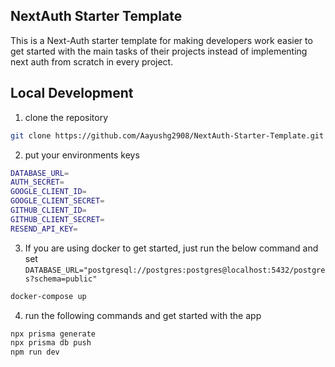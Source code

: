 ## NextAuth Starter Template

This is a Next-Auth starter template for making developers work easier to get started with the main tasks of their projects instead of implementing next auth from scratch in every project.

## Local Development

1. clone the repository

```bash
git clone https://github.com/Aayushg2908/NextAuth-Starter-Template.git
```

2. put your environments keys

```bash
DATABASE_URL=
AUTH_SECRET=
GOOGLE_CLIENT_ID=
GOOGLE_CLIENT_SECRET=
GITHUB_CLIENT_ID=
GITHUB_CLIENT_SECRET=
RESEND_API_KEY=
```

3. If you are using docker to get started, just run the below command and set `DATABASE_URL="postgresql://postgres:postgres@localhost:5432/postgres?schema=public"`

```bash
docker-compose up
```

4. run the following commands and get started with the app

```bash
npx prisma generate
npx prisma db push
npm run dev
```
